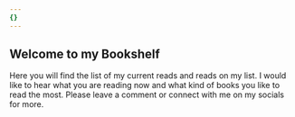 ```yaml
---
{}
---
```


## Welcome to my Bookshelf 

Here you will find the list of my current reads and reads on my list. I would
like to hear what you are reading now and what kind of books you like to read
the most. Please leave a comment or connect with me on my socials for more.